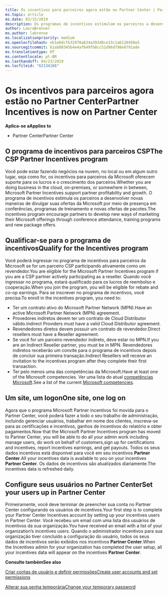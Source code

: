 ```yaml
---
title: Os incentivos para parceiros agora estão no Partner Center | Partner Center
ms.topic: article
ms.date: 03/15/2019
description: Os programas de incentivos estimulam os parceiros a desenvolver novas técnicas de marketing, oferecer treinamento e muito mais
author: LauraBrenner
ms.author: labrenne
ms.localizationpriority: medium
ms.openlocfilehash: eb1e6dcfb32970a634a393d8ce33c1a6128458e5
ms.sourcegitcommit: b1ab80345b4e4af649fb8cc51d96d798e0791ade
ms.translationtype: HT
ms.contentlocale: pt-BR
ms.lasthandoff: 04/23/2019
ms.locfileid: "62134166"
---
```

# <a name="partner-incentives-is-now-on-partner-center"></a><span data-ttu-id="84df7-103">Os incentivos para parceiros agora estão no Partner Center</span><span class="sxs-lookup"><span data-stu-id="84df7-103">Partner Incentives is now on Partner Center</span></span> 

<span data-ttu-id="84df7-104">**Aplica-se a**</span><span class="sxs-lookup"><span data-stu-id="84df7-104">**Applies to**</span></span>

-  <span data-ttu-id="84df7-105">Partner Center</span><span class="sxs-lookup"><span data-stu-id="84df7-105">Partner Center</span></span>

## <a name="the-csp-partner-incentives-program"></a><span data-ttu-id="84df7-106">O programa de incentivos para parceiros CSP</span><span class="sxs-lookup"><span data-stu-id="84df7-106">The CSP Partner Incentives program</span></span>

<span data-ttu-id="84df7-107">Você pode estar fazendo negócios na nuvem, no local ou em algum outro lugar, seja como for, os incentivos para parceiros da Microsoft oferecem suporte para os lucros e o crescimento dos parceiros.</span><span class="sxs-lookup"><span data-stu-id="84df7-107">Whether you are doing business in the cloud, on-premises, or somewhere in between, Microsoft Partner Incentives support partner profitability and growth.</span></span> <span data-ttu-id="84df7-108">O programa de incentivos estimula os parceiros a desenvolver novas maneiras de divulgar suas ofertas da Microsoft por meio de presença em conferências, programas de treinamento e novas ofertas de pacotes.</span><span class="sxs-lookup"><span data-stu-id="84df7-108">The incentives program encourage partners to develop new ways of marketing their Microsoft offerings through conference attendance, training programs and new package offers.</span></span> 

## <a name="qualify-for-the-incentives-program"></a><span data-ttu-id="84df7-109">Qualificar-se para o programa de incentivos</span><span class="sxs-lookup"><span data-stu-id="84df7-109">Qualify for the Incentives program</span></span>

<span data-ttu-id="84df7-110">Você poderá ingressar no programa de incentivos para parceiros da Microsoft se for um parceiro CSP participando ativamente como um revendedor.</span><span class="sxs-lookup"><span data-stu-id="84df7-110">You are eligible for the Microsoft Partner Incentives program if you are a CSP partner actively participating as a reseller.</span></span>
<span data-ttu-id="84df7-111">Quando você ingressar no programa, estará qualificado para os lucros de reembolso e cooperação.</span><span class="sxs-lookup"><span data-stu-id="84df7-111">When you join the program, you will be eligible for rebate and co-op earnings.</span></span> <span data-ttu-id="84df7-112">Para se inscrever no programa de incentivos, você precisa:</span><span class="sxs-lookup"><span data-stu-id="84df7-112">To enroll in the incentives program, you need to:</span></span> 
- <span data-ttu-id="84df7-113">Ter um contrato ativo do Microsoft Partner Network (MPN).</span><span class="sxs-lookup"><span data-stu-id="84df7-113">Have an active Microsoft Partner Network (MPN) agreement.</span></span>  
- <span data-ttu-id="84df7-114">Provedores indiretos devem ter um contrato de Cloud Distributor válido.</span><span class="sxs-lookup"><span data-stu-id="84df7-114">Indirect Providers must have a valid Cloud Distributor agreement.</span></span>
- <span data-ttu-id="84df7-115">Revendedores diretos devem possuir um contrato de revendedor.</span><span class="sxs-lookup"><span data-stu-id="84df7-115">Direct resellers must have a Reseller agreement.</span></span>
- <span data-ttu-id="84df7-116">Se você for um parceiro revendedor indireto, deve estar no MPN.</span><span class="sxs-lookup"><span data-stu-id="84df7-116">If you are an Indirect Reseller partner, you must be in MPN.</span></span> <span data-ttu-id="84df7-117">Revendedores indiretos receberão um convite para o programa de incentivos depois de concluir sua primeira transação.</span><span class="sxs-lookup"><span data-stu-id="84df7-117">Indirect Resellers will receive an invitation to the incentives program after they complete their first transaction.</span></span> 
- <span data-ttu-id="84df7-118">Ter pelo menos uma das competências da Microsoft.</span><span class="sxs-lookup"><span data-stu-id="84df7-118">Have at least one of the Microsoft competencies.</span></span> <span data-ttu-id="84df7-119">Ver uma lista do atual [competências Microsoft](competencies.md).</span><span class="sxs-lookup"><span data-stu-id="84df7-119">See a list of the current [Microsoft competencies](competencies.md).</span></span>

## <a name="one-site-one-log-on"></a><span data-ttu-id="84df7-120">Um site, um logon</span><span class="sxs-lookup"><span data-stu-id="84df7-120">One site, one log on</span></span>

<span data-ttu-id="84df7-121">Agora que o programa Microsoft Partner incentivos foi movida para o Partner Center, você poderá fazer a todo o seu trabalho de administração, incluindo gerenciar usuários, trabalhar em nome dos clientes, inscreva-se para as certificações e incentivos, ganhos de incentivos do relatório e obter pagamentos.</span><span class="sxs-lookup"><span data-stu-id="84df7-121">Now that the Microsoft Partner Incentives program has moved to Partner Center, you will be able to do all your admin work including manage users, do work on behalf of customers,sign up for certifications and incentives, report incentives earnings, and get payouts.</span></span> <span data-ttu-id="84df7-122">Todos os seus dados incentivos está disponível para você em seu incentivos **Partner Center**.</span><span class="sxs-lookup"><span data-stu-id="84df7-122">All your incentives data is available to you on your incentives **Partner Center**.</span></span> <span data-ttu-id="84df7-123">Os dados de incentivos são atualizados diariamente.</span><span class="sxs-lookup"><span data-stu-id="84df7-123">The incentives data is refreshed daily.</span></span>
 
## <a name="set-your-users-up-in-partner-center"></a><span data-ttu-id="84df7-124">Configure seus usuários no Partner Center</span><span class="sxs-lookup"><span data-stu-id="84df7-124">Set your users up in Partner Center</span></span>
 
<span data-ttu-id="84df7-125">Primeiramente, você deve terminar de preencher sua conta no Partner Center configurando os usuários de incentivos.</span><span class="sxs-lookup"><span data-stu-id="84df7-125">Your first step is to complete your Partner Center Incentives account by setting up your incentives users in Partner Center.</span></span> <span data-ttu-id="84df7-126">Você recebeu um email com uma lista dos usuários de incentivos da sua organização.</span><span class="sxs-lookup"><span data-stu-id="84df7-126">You have received an email with a list of your organization’s incentives users.</span></span> <span data-ttu-id="84df7-127">Quando o administrador incentivos para sua organização tiver concluído a configuração do usuário, todos os seus dados de incentivos serão exibidos nos incentivos **Partner Center**.</span><span class="sxs-lookup"><span data-stu-id="84df7-127">When the Incentives admin for your organization has completed the user setup, all your incentives data will appear on the incentives **Partner Center**.</span></span>

<span data-ttu-id="84df7-128">**Consulte também**</span><span class="sxs-lookup"><span data-stu-id="84df7-128">**See also**</span></span>

[<span data-ttu-id="84df7-129">Criar contas de usuário e definir permissões</span><span class="sxs-lookup"><span data-stu-id="84df7-129">Create user accounts and set permissions</span></span>](create-user-accounts-and-set-permissions.md)

[<span data-ttu-id="84df7-130">Alterar sua senha temporária</span><span class="sxs-lookup"><span data-stu-id="84df7-130">Change your temporary password</span></span>](change-your-temporary-password.md)

